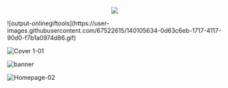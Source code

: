 <p align="center">
  <img src="https://user-images.githubusercontent.com/67522615/138752631-efbff4f0-78e9-49c7-ad9f-8f5e87b64545.gif" /> 
</p>
![output-onlinegiftools](https://user-images.githubusercontent.com/67522615/140105634-0d63c6eb-1717-4117-90d0-f7b1a0974d86.gif)

![Cover 1-01](https://user-images.githubusercontent.com/67522615/138687872-c1f6d277-816b-442c-b62d-24e5dfcb798e.png)

![banner](https://user-images.githubusercontent.com/67522615/139367587-8dd3e85f-9189-4735-aa83-388400839cda.png)

![Homepage-02](https://user-images.githubusercontent.com/67522615/138690644-e0aa183c-8958-4bbe-b994-7efbd9146e09.png)
